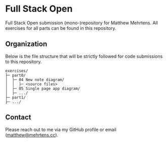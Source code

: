 # Full Stack Open

Full Stack Open submission (mono-)repository for Matthew Mehrtens. All exercises for all parts can be found in this repository.

## Organization

Below is the file structure that will be strictly followed for code submissions to this repository.

```text
exercises/
├─ part0/
│  ├─ 04 New note diagram/
│  │  ├─ <source files>
│  ├─ 05 Single page app diagram/
│  ├─ .../
├─ part1/
├─ .../
```

## Contact

Please reach out to me via my GitHub profile or email (matthew@mehrtens.cc).
